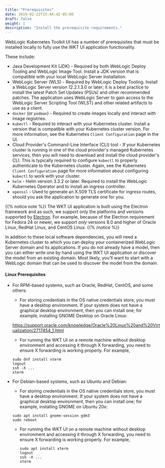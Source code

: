 ```yaml
---
title: "Prerequisites"
date: 2019-02-22T15:44:42-05:00
draft: false
weight: 1
description: "Install the prerequisite requirements."
---
```



WebLogic Kubernetes Toolkit UI has a number of prerequisites that must be installed locally to fully use the
WKT UI application functionality.  

These include:

- Java Development Kit (JDK) - Required by both WebLogic Deploy Tooling and WebLogic Image Tool.
  Install a JDK version that is compatible with your local WebLogic Server installation.
- WebLogic Server (WLS) - Required by WebLogic Deploy Tooling.  Install a WebLogic Server version
  12.2.1.3.0 or later; it is a best practice to install the latest Patch Set Updates (PSUs) and other recommended patches. The
  application uses WebLogic Server to gain access to the WebLogic Server Scripting Tool (WLST) and other related artifacts to use
  as a client.
- `docker` (or `podman`) - Required to create images locally and interact with image registries.
- `kubectl` - Required to interact with your Kubernetes cluster.  Install a version that is
  compatible with your Kubernetes cluster version.  For more information, see the Kubernetes `Client Configuration` page in the UI.
- Cloud Provider's Command-Line Interface (CLI) tool -  If your Kubernetes cluster is running in one of the cloud
  provider's managed Kubernetes services, then you will need to download and install the cloud provider's CLI.  This is
  typically required to configure `kubectl` to properly authenticate to the Kubernetes cluster. Again, see the Kubernetes
  `Client Configuration` page for more information about configuring `kubectl` to work with your cluster.
- `helm` - Helm version 3.3.2 or later. Required to install the WebLogic Kubernetes Operator and to install an ingress controller.
- `openssl` - Used to generate an X.509 TLS certificate for ingress routes, should you ask the application
  to generate one for you.

{{% notice note %}} The WKT UI application is built using the Electron framework and as such, we support only the platforms and versions supported by [Electron](https://www.electronjs.org/docs/latest/tutorial/support#supported-platforms).  For example, because of the Electron requirement for Fedora 24 or newer, we support _only_ versions 8.0 and higher of Oracle Linux, RedHat Linux, and CentOS Linux.
{{% /notice %}}

In addition to these local software dependencies, you will need a Kubernetes cluster to which you can deploy your
containerized WebLogic Server domain and its applications.  If you do not already have a model, then you can either write
one by hand using the WKT UI application or discover the model from an existing domain.  Most likely, you'll want to start
with a WebLogic domain that can be used to discover the model from the domain.

#### Linux Prerequisites

- For RPM-based systems, such as Oracle, RedHat, CentOS, and some others:

   - For storing credentials in the OS native credentials store, you must have a desktop environment. If your system does not have a graphical desktop environment, then you can install one; for example, installing GNOME Desktop on Oracle Linux:

   https://support.oracle.com/knowledge/Oracle%20Linux%20and%20Virtualization/2717454_1.html

   - For running the WKT UI on a remote machine without desktop environment and accessing it through X forwarding, you need to ensure X forwarding is working properly.  For example,

    ```
    sudo dnf install xterm
    logout
    ssh -X ...
    xterm
    ```

- For Debian-based systems, such as Ubuntu and Debian:

   - For storing credentials in the OS native credentials store, you must have a desktop environment. If your system does not have a graphical desktop environment, then you can install one; for example, installing GNOME on Ubuntu 20x:
   ```
   sudo apt install gnome-session gdm3
   sudo reboot
   ```

  - For running the WKT UI on a remote machine without desktop environment and accessing it through X forwarding, you need to ensure X forwarding is working properly.  For example,

    ```
    sudo apt install xterm
    logout
    ssh -X ...
    xterm
    ```

